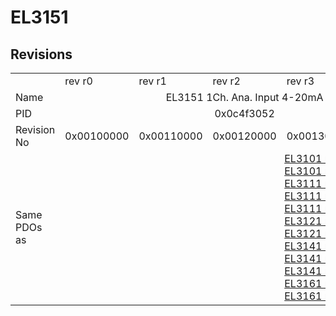 # EL3151

## Revisions
<table>
<tr>
<td></td>
<td>rev r0</td>
<td>rev r1</td>
<td>rev r2</td>
<td>rev r3</td>
<td>rev r4</td>
</tr>
<tr>
<td>Name</td>
<td colspan=5 align="center">EL3151 1Ch. Ana. Input 4-20mA</td>
</tr>
<tr>
<td>PID</td>
<td colspan=5 align="center">0x0c4f3052</td>
</tr>
<tr>
<td>Revision No</td>
<td>0x00100000</td>
<td>0x00110000</td>
<td>0x00120000</td>
<td>0x00130000</td>
<td>0x00140000</td>
</tr>
<tr>
<td>Same PDOs as</td>
<td colspan=2 align="center"></td>
<td colspan=3 align="center"><a href="EL3101.md">EL3101 rev r2</a><br/><a href="EL3101.md">EL3101 rev r3</a><br/><a href="EL3111.md">EL3111 rev r2</a><br/><a href="EL3111.md">EL3111 rev r3</a><br/><a href="EL3111.md">EL3111 rev r4</a><br/><a href="EL3121.md">EL3121 rev r2</a><br/><a href="EL3121.md">EL3121 rev r3</a><br/><a href="EL3141.md">EL3141 rev r2</a><br/><a href="EL3141.md">EL3141 rev r3</a><br/><a href="EL3141.md">EL3141 rev r4</a><br/><a href="EL3161.md">EL3161 rev r2</a><br/><a href="EL3161.md">EL3161 rev r3</a></td>
</tr>
</table>
